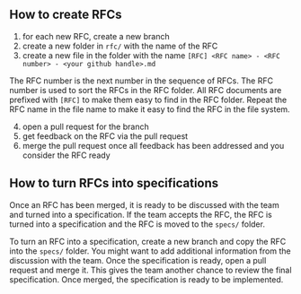 ## How to create RFCs

1. for each new RFC, create a new branch
2. create a new folder in `rfc/` with the name of the RFC
3. create a new file in the folder with the name `[RFC] <RFC name> - <RFC number> - <your github handle>.md`

The RFC number is the next number in the sequence of RFCs. The RFC number is used to sort the RFCs in the RFC folder.
All RFC documents are prefixed with `[RFC]` to make them easy to find in the RFC folder.
Repeat the RFC name in the file name to make it easy to find the RFC in the file system.

4. open a pull request for the branch
5. get feedback on the RFC via the pull request
6. merge the pull request once all feedback has been addressed and you consider the RFC ready

## How to turn RFCs into specifications

Once an RFC has been merged, it is ready to be discussed with the team and turned into a specification.
If the team accepts the RFC, the RFC is turned into a specification and the RFC is moved to the `specs/` folder.

To turn an RFC into a specification, create a new branch and copy the RFC into the `specs/` folder.
You might want to add additional information from the discussion with the team.
Once the specification is ready, open a pull request and merge it.
This gives the team another chance to review the final specification.
Once merged, the specification is ready to be implemented.
